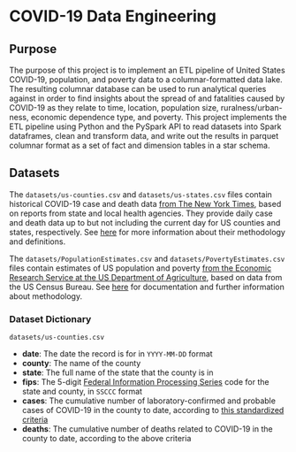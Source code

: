# COVID-19 Data Engineering

## Purpose

The purpose of this project is to implement an ETL pipeline of United States COVID-19, population, and poverty data to a columnar-formatted data lake. The resulting columnar database can be used to run analytical queries against in order to find insights about the spread of and fatalities caused by COVID-19 as they relate to time, location, population size, ruralness/urban-ness, economic dependence type, and poverty. This project implements the ETL pipeline using Python and the PySpark API to read datasets into Spark dataframes, clean and transform data, and write out the results in parquet columnar format as a set of fact and dimension tables in a star schema.

## Datasets

The `datasets/us-counties.csv` and `datasets/us-states.csv` files contain historical COVID-19 case and death data [from The New York Times](https://github.com/nytimes/covid-19-data), based on reports from state and local health agencies. They provide daily case and death data up to but not including the current day for US counties and states, respectively. See [here](https://github.com/nytimes/covid-19-data#methodology-and-definitions) for more information about their methodology and definitions.

The `datasets/PopulationEstimates.csv` and `datasets/PovertyEstimates.csv` files contain estimates of US population and poverty [from the Economic Research Service at the US Department of Agriculture](https://www.ers.usda.gov/data-products/county-level-data-sets/download-data/), based on data from the US Census Bureau. See [here](https://www.ers.usda.gov/data-products/county-level-data-sets/documentation/) for documentation and further information about methodology.

### Dataset Dictionary

`datasets/us-counties.csv`
- **date**: The date the record is for in `YYYY-MM-DD` format
- **county**: The name of the county
- **state**: The full name of the state that the county is in
- **fips**: The 5-digit [Federal Information Processing Series](https://www.census.gov/quickfacts/fact/note/US/fips) code for the state and county, in `SSCCC` format
- **cases**: The cumulative number of laboratory-confirmed and probable cases of COVID-19 in the county to date, according to [this standardized criteria](https://int.nyt.com/data/documenthelper/6908-cste-interim-20-id-01-covid-19/85d47e89b637cd643d50/optimized/full.pdf)
- **deaths**: The cumulative number of deaths related to COVID-19 in the county to date, according to the above criteria